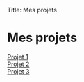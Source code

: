 Title: Mes projets

# Mes projets
<div class="projects-grid">

  <a href="lien-projet-1.html" class="project-card">
    <div class="project-name">Projet 1</div>
  </a>

  <a href="lien-projet-2.html" class="project-card">
    <div class="project-name">Projet 2</div>
  </a>

  <a href="lien-projet-3.html" class="project-card">
    <div class="project-name">Projet 3</div>
  </a>

  <!-- Ajoute autant de projets que tu veux -->

</div>